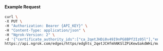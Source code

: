 <!-- Code generated for API Clients. DO NOT EDIT. -->

#### Example Request

```bash
curl \
-X PUT \
-H "Authorization: Bearer {API_KEY}" \
-H "Content-Type: application/json" \
-H "Ngrok-Version: 2" \
-d '{"certificate_authority_ids":["ca_2qetJHDi0v49I9nPG8BPf2Iz05l"],"enabled":true}' \
https://api.ngrok.com/edges/https/edghts_2qetJCHfmhNKSlZPiKewSakdWHi/mutual_tls
```
